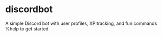 # discordbot
A simple Discord bot with user profiles, XP tracking, and fun commands
%help to get started
